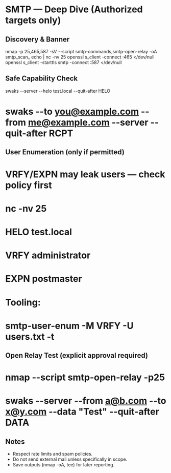 # SMTP — Deep Dive (Authorized targets only)

## Discovery & Banner
nmap -p 25,465,587 -sV --script smtp-commands,smtp-open-relay -oA smtp_scan_<IP> <IP>
echo | nc -nv <IP> 25
openssl s_client -connect <IP>:465 </dev/null
openssl s_client -starttls smtp -connect <IP>:587 </dev/null

## Safe Capability Check
swaks --server <IP> --helo test.local --quit-after HELO
# swaks --to you@example.com --from me@example.com --server <IP> --quit-after RCPT

## User Enumeration (only if permitted)
# VRFY/EXPN may leak users — check policy first
# nc -nv <IP> 25
#   HELO test.local
#   VRFY administrator
#   EXPN postmaster
# Tooling:
# smtp-user-enum -M VRFY -U users.txt -t <IP>

## Open Relay Test (explicit approval required)
# nmap --script smtp-open-relay -p25 <IP>
# swaks --server <IP> --from a@b.com --to x@y.com --data "Test" --quit-after DATA

## Notes
- Respect rate limits and spam policies.
- Do not send external mail unless specifically in scope.
- Save outputs (nmap -oA, tee) for later reporting.
